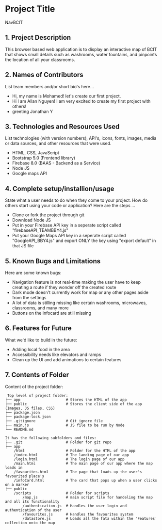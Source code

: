 # Project Title
NavBCIT

## 1. Project Description  
This browser based web application is to display an interactive map of BCIT that shows small details such as washrooms, water fountains, and pinpoints the location of all your classrooms.  

## 2. Names of Contributors
List team members and/or short bio's here... 
* Hi, my name is Mohamed! let's create our first project.
* Hi I am Allan Nguyen! I am very excited to create my first project with others! 
* greeting Jonathan Y
	
## 3. Technologies and Resources Used
List technologies (with version numbers), API's, icons, fonts, images, media or data sources, and other resources that were used.
* HTML, CSS, JavaScript
* Bootstrap 5.0 (Frontend library)
* Firebase 8.0 (BAAS - Backend as a Service)
* Node JS
* Google maps API

## 4. Complete setup/installion/usage
State what a user needs to do when they come to your project.  How do others start using your code or application?
Here are the steps ...
* Clone or fork the project through git
* Download Node JS 
* Put in your Firebase API key in a seperate script called "firebaseAPI_TEAMBBY4.js"
* Put your Google Maps API key in a seperate script called "GoogleAPI_BBY4.js" and export ONLY the key using "export default" in that 
  JS file

## 5. Known Bugs and Limitations
Here are some known bugs:
* Navigation feature is not real-time making the user have to keep creating a route if they wonder off the created route
* Dark mode doesn't currently work for map or any other pages aside from the settings
* A lot of data is stilling missing like certain washrooms, microwaves, classrooms, and many more
* Buttons on the infocard are still missing

## 6. Features for Future
What we'd like to build in the future:
* Adding local food in the area
* Accessibility needs like elevators and ramps
* Clean up the UI and add animations to certain features
	
## 7. Contents of Folder
Content of the project folder:

```
 Top level of project folder: 
├── app                     # Stores the HTML of the app
├── public                  # Stores the client side of the app (Images, JS files, CSS)
├── package.json
├── package-lock.json
├── .gitignore              # Git ignore file
├── main.js                 # JS file to be run by Node
└── README.md

It has the following subfolders and files:
├── .git                    # Folder for git repo
├── app                     
    /html                   # Folder for the HTML of the app
    /index.html             # The landing page of our app
    /login.html             # The login page of our app
    /main.html              # The main page of our app where the map loads in
    /favourites.html        # The page that loads up the user's favourited place's 
    /infoCard.html          # The card that pops up when a user clicks on a marker
├── public
    /scripts                # Folder for scripts
        /map.js             # main script file for handeling the map and all its functionality  
        /authentication.js  # Handles the user login and authentication of the user
        /favourites.js      # Handles the favourites system
        /datastore.js       # Loads all the fata within the 'Features' collection onto the map


```


